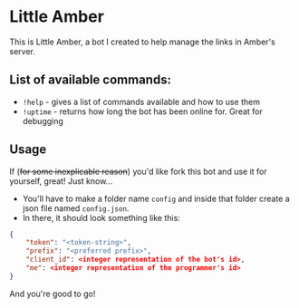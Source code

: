 # Little Amber
This is Little Amber, a bot I created to help manage the links in Amber's server.

## List of available commands:
* `!help` - gives a list of commands available and how to use them
* `!uptime` - returns how long the bot has been online for. Great for debugging

## Usage
If (~~for some inexplicable reason~~) you'd like fork this bot and use it for yourself, great! Just know...
* You'll have to make a folder name `config` and inside that folder create a json file named `config.json`.
* In there, it should look something like this:
```json
{
    "token": "<token-string>",
    "prefix": "<preferred prefix>",
    "client_id": <integer representation of the bot's id>,
    "me": <integer representation of the programmer's id>
}
```

And you're good to go!